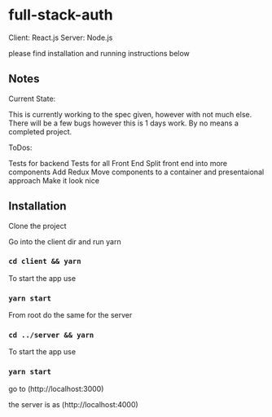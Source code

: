 # full-stack-auth

Client: React.js
Server: Node.js

please find installation and running instructions below

## Notes

Current State:

This is currently working to the spec given, however with not much else. There will be a few bugs however this is 1 days work. By no means a completed project.

ToDos:

Tests for backend
Tests for all Front End
Split front end into more components
Add Redux
Move components to a container and presentaional approach
Make it look nice

 ## Installation

Clone the project

Go into the client dir and run yarn

 ### `cd client && yarn`

To start the app use

### `yarn start`

From root do the same for the server

 ### `cd ../server && yarn`

To start the app use

### `yarn start`

go to (http://localhost:3000)

the server is as (http://localhost:4000)

